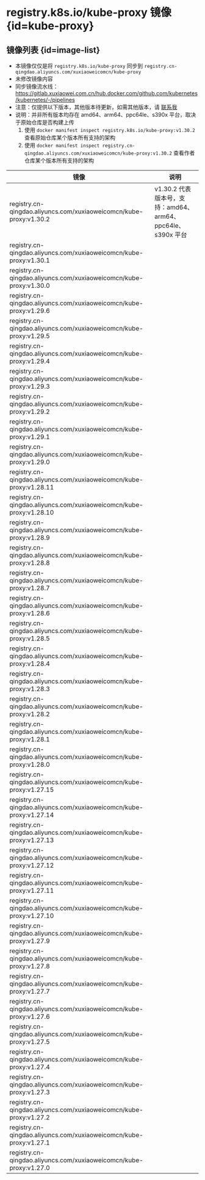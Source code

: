 # registry.k8s.io/kube-proxy 镜像 {id=kube-proxy}

## 镜像列表 {id=image-list}

- 本镜像仅仅是将 `registry.k8s.io/kube-proxy` 同步到 `registry.cn-qingdao.aliyuncs.com/xuxiaoweicomcn/kube-proxy`
- 未修改镜像内容
- 同步镜像流水线：https://gitlab.xuxiaowei.com.cn/hub.docker.com/github.com/kubernetes/kubernetes/-/pipelines
- 注意：仅提供以下版本，其他版本待更新，如需其他版本，请 [联系我](../../../guide/website.md)
- 说明：并非所有版本均存在 amd64、arm64、ppc64le、s390x 平台，取决于原始仓库是否构建上传
    1. 使用 `docker manifest inspect registry.k8s.io/kube-proxy:v1.30.2` 查看原始仓库某个版本所有支持的架构
    2. 使用 `docker manifest inspect registry.cn-qingdao.aliyuncs.com/xuxiaoweicomcn/kube-proxy:v1.30.2` 查看作者仓库某个版本所有支持的架构

| 镜像                                                                  | 说明                                            |
|---------------------------------------------------------------------|-----------------------------------------------|
| registry.cn-qingdao.aliyuncs.com/xuxiaoweicomcn/kube-proxy:v1.30.2  | v1.30.2 代表版本号，支持：amd64、arm64、ppc64le、s390x 平台 |
| registry.cn-qingdao.aliyuncs.com/xuxiaoweicomcn/kube-proxy:v1.30.1  |                                               |
| registry.cn-qingdao.aliyuncs.com/xuxiaoweicomcn/kube-proxy:v1.30.0  |                                               |
| registry.cn-qingdao.aliyuncs.com/xuxiaoweicomcn/kube-proxy:v1.29.6  |                                               |
| registry.cn-qingdao.aliyuncs.com/xuxiaoweicomcn/kube-proxy:v1.29.5  |                                               |
| registry.cn-qingdao.aliyuncs.com/xuxiaoweicomcn/kube-proxy:v1.29.4  |                                               |
| registry.cn-qingdao.aliyuncs.com/xuxiaoweicomcn/kube-proxy:v1.29.3  |                                               |
| registry.cn-qingdao.aliyuncs.com/xuxiaoweicomcn/kube-proxy:v1.29.2  |                                               |
| registry.cn-qingdao.aliyuncs.com/xuxiaoweicomcn/kube-proxy:v1.29.1  |                                               |
| registry.cn-qingdao.aliyuncs.com/xuxiaoweicomcn/kube-proxy:v1.29.0  |                                               |
| registry.cn-qingdao.aliyuncs.com/xuxiaoweicomcn/kube-proxy:v1.28.11 |                                               |
| registry.cn-qingdao.aliyuncs.com/xuxiaoweicomcn/kube-proxy:v1.28.10 |                                               |
| registry.cn-qingdao.aliyuncs.com/xuxiaoweicomcn/kube-proxy:v1.28.9  |                                               |
| registry.cn-qingdao.aliyuncs.com/xuxiaoweicomcn/kube-proxy:v1.28.8  |                                               |
| registry.cn-qingdao.aliyuncs.com/xuxiaoweicomcn/kube-proxy:v1.28.7  |                                               |
| registry.cn-qingdao.aliyuncs.com/xuxiaoweicomcn/kube-proxy:v1.28.6  |                                               |
| registry.cn-qingdao.aliyuncs.com/xuxiaoweicomcn/kube-proxy:v1.28.5  |                                               |
| registry.cn-qingdao.aliyuncs.com/xuxiaoweicomcn/kube-proxy:v1.28.4  |                                               |
| registry.cn-qingdao.aliyuncs.com/xuxiaoweicomcn/kube-proxy:v1.28.3  |                                               |
| registry.cn-qingdao.aliyuncs.com/xuxiaoweicomcn/kube-proxy:v1.28.2  |                                               |
| registry.cn-qingdao.aliyuncs.com/xuxiaoweicomcn/kube-proxy:v1.28.1  |                                               |
| registry.cn-qingdao.aliyuncs.com/xuxiaoweicomcn/kube-proxy:v1.28.0  |                                               |
| registry.cn-qingdao.aliyuncs.com/xuxiaoweicomcn/kube-proxy:v1.27.15 |                                               |
| registry.cn-qingdao.aliyuncs.com/xuxiaoweicomcn/kube-proxy:v1.27.14 |                                               |
| registry.cn-qingdao.aliyuncs.com/xuxiaoweicomcn/kube-proxy:v1.27.13 |                                               |
| registry.cn-qingdao.aliyuncs.com/xuxiaoweicomcn/kube-proxy:v1.27.12 |                                               |
| registry.cn-qingdao.aliyuncs.com/xuxiaoweicomcn/kube-proxy:v1.27.11 |                                               |
| registry.cn-qingdao.aliyuncs.com/xuxiaoweicomcn/kube-proxy:v1.27.10 |                                               |
| registry.cn-qingdao.aliyuncs.com/xuxiaoweicomcn/kube-proxy:v1.27.9  |                                               |
| registry.cn-qingdao.aliyuncs.com/xuxiaoweicomcn/kube-proxy:v1.27.8  |                                               |
| registry.cn-qingdao.aliyuncs.com/xuxiaoweicomcn/kube-proxy:v1.27.7  |                                               |
| registry.cn-qingdao.aliyuncs.com/xuxiaoweicomcn/kube-proxy:v1.27.6  |                                               |
| registry.cn-qingdao.aliyuncs.com/xuxiaoweicomcn/kube-proxy:v1.27.5  |                                               |
| registry.cn-qingdao.aliyuncs.com/xuxiaoweicomcn/kube-proxy:v1.27.4  |                                               |
| registry.cn-qingdao.aliyuncs.com/xuxiaoweicomcn/kube-proxy:v1.27.3  |                                               |
| registry.cn-qingdao.aliyuncs.com/xuxiaoweicomcn/kube-proxy:v1.27.2  |                                               |
| registry.cn-qingdao.aliyuncs.com/xuxiaoweicomcn/kube-proxy:v1.27.1  |                                               |
| registry.cn-qingdao.aliyuncs.com/xuxiaoweicomcn/kube-proxy:v1.27.0  |                                               |

<style>

._image_registry_cn-qingdao_aliyuncs_com_xuxiaoweicomcn_kube-proxy table tr th:nth-child(1), 
._image_registry_cn-qingdao_aliyuncs_com_xuxiaoweicomcn_kube-proxy table tr td:nth-child(1) {
    min-width: 495px;
}

._image_registry_cn-qingdao_aliyuncs_com_xuxiaoweicomcn_kube-proxy table tr th:nth-child(2), 
._image_registry_cn-qingdao_aliyuncs_com_xuxiaoweicomcn_kube-proxy table tr td:nth-child(2) {
    min-width: 455px;
}

</style>